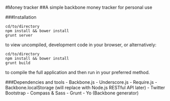 #Money tracker
##A simple backbone money tracker for personal use

###Installation

	cd/to/directory
	npm install && bower install
	grunt server

to view uncompiled, development code in your browser, or alternatively:

	cd/to/directory
	npm install && bower install
	grunt build

to compile the full application and then run in your preferred method.

###Dependencies and tools
	- Backbone.js
	- Underscore.js
	- Require.js
	- Backbone.localStorage (will replace with Node.js RESTful API later)
	- Twitter Bootstrap
	- Compass & Sass
	- Grunt
	- Yo (Backbone generator)